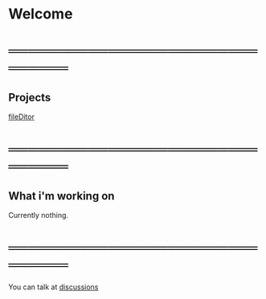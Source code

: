 # Welcome
# ═══════════════════════════════
## Projects
[fileDitor](https://github.com/benja2998/fileDitor)
# ═══════════════════════════════
## What i'm working on
Currently nothing.
# ═══════════════════════════════
You can talk at [discussions](https://github.com/benja2998/benja2998/discussions)


<!--
**benja2998/benja2998** is a ✨ _special_ ✨ repository because its `README.md` (this file) appears on your GitHub profile.

Here are some ideas to get you started:

- 🔭 I’m currently working on ...
- 🌱 I’m currently learning ...
- 👯 I’m looking to collaborate on ...
- 🤔 I’m looking for help with ...
- 💬 Ask me about ...
- 📫 How to reach me: ...
- 😄 Pronouns: ...
- ⚡ Fun fact: ...
-->
